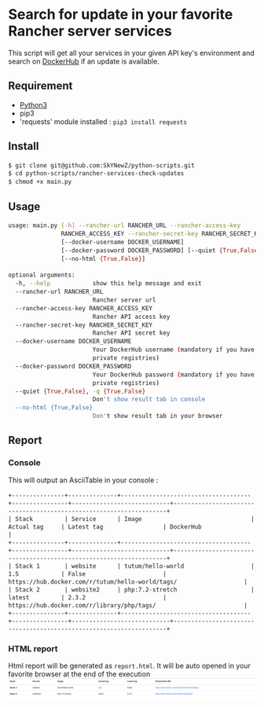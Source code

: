 # Search for update in your favorite Rancher server services

This script will get all your services in your given API key's environment and search on [DockerHub](https://hub.docker.com) if an update is available.

## Requirement
* [Python3](https://www.python.org/downloads/)
* pip3
* 'requests' module installed : `pip3 install requests`

## Install
```sh
$ git clone git@github.com:SkYNewZ/python-scripts.git
$ cd python-scripts/rancher-services-check-updates
$ chmod +x main.py
```

## Usage
```bash
usage: main.py [-h] --rancher-url RANCHER_URL --rancher-access-key
               RANCHER_ACCESS_KEY --rancher-secret-key RANCHER_SECRET_KEY
               [--docker-username DOCKER_USERNAME]
               [--docker-password DOCKER_PASSWORD] [--quiet {True,False}]
               [--no-html {True,False}]

optional arguments:
  -h, --help            show this help message and exit
  --rancher-url RANCHER_URL
                        Rancher server url
  --rancher-access-key RANCHER_ACCESS_KEY
                        Rancher API access key
  --rancher-secret-key RANCHER_SECRET_KEY
                        Rancher API secret key
  --docker-username DOCKER_USERNAME
                        Your DockerHub username (mandatory if you have private
                        private registries)
  --docker-password DOCKER_PASSWORD
                        Your DockerHub password (mandatory if you have private
                        private registries)
  --quiet {True,False}, -q {True,False}
                        Don't show result tab in console
  --no-html {True,False}
                        Don't show result tab in your browser
```

## Report
### Console
This will output an AsciiTable in your console :
```
+---------------+--------------+-------------------------------------+----------------+----------------------------+--------------------------------------------------------------------+
| Stack         | Service      | Image                               | Actual tag     | Latest tag                 | DockerHub                                                          |
+---------------+--------------+-------------------------------------+----------------+----------------------------+--------------------------------------------------------------------+
| Stack 1       | website      | tutum/hello-world                   | 1.5            | False                      | https://hub.docker.com/r/tutum/hello-world/tags/                   |
| Stack 2       | website2     | php:7.2-stretch                     | latest         | 2.3.2                      | https://hub.docker.com/r/library/php/tags/                         |
+---------------+--------------+-------------------------------------+----------------+----------------------------+--------------------------------------------------------------------+

```

### HTML report
Html report will be generated as `report.html`.
It will be auto opened in your favorite browser at the end of the execution
![HTML report](report.html.png)
